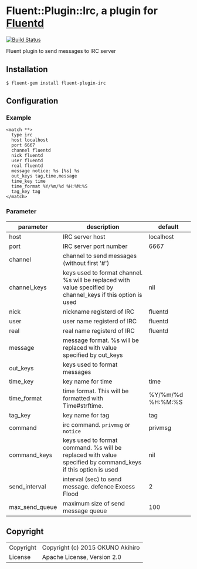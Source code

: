 # Fluent::Plugin::Irc, a plugin for [Fluentd](http://fluentd.org)

[![Build Status](https://travis-ci.org/choplin/fluent-plugin-irc.svg)](https://travis-ci.org/choplin/fluent-plugin-irc)

Fluent plugin to send messages to IRC server

## Installation

`$ fluent-gem install fluent-plugin-irc`

## Configuration

### Example

```
<match **>
  type irc
  host localhost
  port 6667
  channel fluentd
  nick fluentd
  user fluentd
  real fluentd
  message notice: %s [%s] %s
  out_keys tag,time,message
  time_key time
  time_format %Y/%m/%d %H:%M:%S
  tag_key tag
</match>
```

### Parameter

|parameter|description|default|
|---|---|---|
|host|IRC server host|localhost|
|port|IRC server port number|6667|
|channel|channel to send messages (without first '#')||
|channel_keys|keys used to format channel. %s will be replaced with value specified by channel_keys if this option is used|nil|
|nick|nickname registerd of IRC|fluentd|
|user|user name registerd of IRC|fluentd|
|real|real name registerd of IRC|fluentd|
|message|message format. %s will be replaced with value specified by out_keys||
|out_keys|keys used to format messages||
|time_key|key name for time|time|
|time_format|time format. This will be formatted with Time#strftime.|%Y/%m/%d %H:%M:%S|
|tag_key|key name for tag|tag|
|command|irc command. `privmsg` or `notice`|privmsg|
|command_keys|keys used to format command. %s will be replaced with value specified by command_keys if this option is used|nil|
|send_interval|interval (sec) to send message. defence Excess Flood|2|
|max_send_queue|maximum size of send message queue|100|

## Copyright

<table>
<tr><td>Copyright</td><td>Copyright (c) 2015 OKUNO Akihiro</td></tr>
<tr><td>License</td><td>Apache License, Version 2.0</td></tr>
</table>

